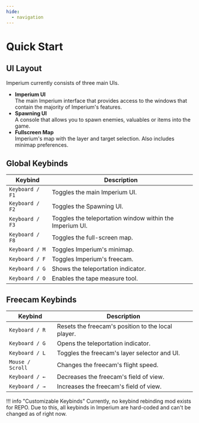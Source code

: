 ```yaml
---
hide:
  - navigation
---
```


# Quick Start

## UI Layout

Imperium currently consists of three main UIs.

* **Imperium UI**  
    The main Imperium interface that provides access to the windows that contain the majority of Imperium's features.
* **Spawning UI**  
    A console that allows you to spawn enemies, valuables or items into the game.
* **Fullscreen Map**  
    Imperium's map with the layer and target selection. Also includes minimap preferences.

## Global Keybinds

| Keybind         | Description                                              |
| --------------- | -------------------------------------------------------- |
| `Keyboard / F1` | Toggles the main Imperium UI.                            |
| `Keyboard / F2` | Toggles the Spawning UI.                                 |
| `Keyboard / F3` | Toggles the teleportation window within the Imperium UI. |
| `Keyboard / F8` | Toggles the full-screen map.                             |
| `Keyboard / M`  | Toggles Imperium's minimap.                              |
| `Keyboard / F`  | Toggles Imperium's freecam.                              |
| `Keyboard / G`  | Shows the teleportation indicator.                       |
| `Keyboard / O`  | Enables the tape measure tool.                           |

## Freecam Keybinds

| Keybind          | Description                                        |
| ---------------- | -------------------------------------------------- |
| `Keyboard / R`   | Resets the freecam's position to the local player. |
| `Keyboard / G`   | Opens the teleportation indicator.                 |
| `Keyboard / L`   | Toggles the freecam's layer selector and UI.       |
| `Mouse / Scroll` | Changes the freecam's flight speed.                |
| `Keyboard / ←`   | Decreases the freecam's field of view.             |
| `Keyboard / →`   | Increases the freecam's field of view.             |

!!! info "Customizable Keybinds"
    Currently, no keybind rebinding mod exists for REPO. Due to this, all keybinds in Imperium are hard-coded and can't be changed as of right now.